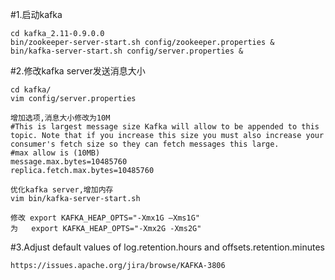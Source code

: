 #1.启动kafka
```
cd kafka_2.11-0.9.0.0
bin/zookeeper-server-start.sh config/zookeeper.properties &
bin/kafka-server-start.sh config/server.properties &
```

#2.修改kafka server发送消息大小
```
cd kafka/
vim config/server.properties

增加选项,消息大小修改为10M
#This is largest message size Kafka will allow to be appended to this topic. Note that if you increase this size you must also increase your consumer's fetch size so they can fetch messages this large.
#max allow is (10MB)
message.max.bytes=10485760
replica.fetch.max.bytes=10485760

优化kafka server,增加内存
vim bin/kafka-server-start.sh

修改 export KAFKA_HEAP_OPTS="-Xmx1G –Xms1G"
为   export KAFKA_HEAP_OPTS="-Xmx2G -Xms2G"
```
#3.Adjust default values of log.retention.hours and offsets.retention.minutes
```
https://issues.apache.org/jira/browse/KAFKA-3806
```

